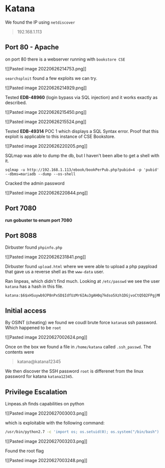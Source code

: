 # Katana
We found the IP using `netdiscover`

> 192.168.1.113

## Port 80 - Apache

on port 80 there is a webserver running with `bookstore CSE`

![[Pasted image 20220626214753.png]]

`searchsploit` found a few exploits we can try.

![[Pasted image 20220626214929.png]]

Tested **EDB-48960** (login bypass via SQL injection) and it works exactly as described.

![[Pasted image 20220626215450.png]]

![[Pasted image 20220626215524.png]]

Tested **EDB-49314**  POC 1 which displays a SQL Syntax error. Proof that this exploit is applicable to this instance of CSE Bookstore.

![[Pasted image 20220626220205.png]]

SQLmap was able to dump the db, but I haven't been albe to get a shell with it.

```
sqlmap -u http://192.168.1.113/ebook/bookPerPub.php?pubid=4 -p 'pubid' --dbms=mariadb --dump --os-shell
```

Cracked the admin password

![[Pasted image 20220626220844.png]]

## Port  7080

**run gobuster to enum port 7080**

## Port 8088

Dirbuster found `phpinfo.php`

![[Pasted image 20220626231841.png]]

Dirbuster found `upload.html` where we were able to upload a php paypload that gave us a reverse shell as the `www-data` user.

Ran linpeas, which didn't find much. Looking at `/etc/passwd` we see the user `katana` has a hash in this file.

```
katana:$6$xHSuywb9JP8nPxSD$IdfUzMr6IAu3gAH0q7kdso5Xzh1DGjvoCtQ5Q2FPgjMRQcZ3BbsH.a35O1v8H.Cwj8.WDUdFD9Hmrnr2f2cun.:1000:1000:katana,,,:/home/katana:/bin/bash
```

## Initial access

By OSINT (cheating) we found we coudl brute force `katana`s ssh password. Which happened to be `root`

![[Pasted image 20220627002624.png]]

Once on the box we found a file in `/home/katana` called `.ssh_passwd`. The contents were
> katana@katana12345

We then discover the SSH password `root` is differenet from the linux password for katana `katana12345`.

## Privilege Escalation

Linpeas.sh finds capabilities on python

![[Pasted image 20220627003003.png]]

which is exploitable with the following command:

```bash
/usr/bin/python2.7 -c 'import os; os.setuid(0); os.system("/bin/bash")'
```

![[Pasted image 20220627003203.png]]

Found the root flag

![[Pasted image 20220627003248.png]]


